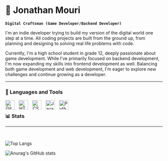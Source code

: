 # 🐳 Jonathan Mouri

**`Digital Craftsman (Game Developer/Backend Developer)`**

I'm an indie developer trying to build my version of the digital world one step at a time. All coding projects are built from the ground up, from planning and designing to solving real life problems with code.

Currently, I'm a high school student in grade 12, deeply passionate about game development. While I’ve primarily focused on backend development, I'm now expanding my skills into frontend development as well. Balancing both game development and web development, I'm eager to explore new challenges and continue growing as a developer.


---

### 🧰 Languages and Tools
<img align="left" alt="Git" width="30px" style="padding-right:10px;" src="https://cdn.jsdelivr.net/gh/devicons/devicon/icons/git/git-original.svg" />
<img align="left" alt="HTML" width="30px" style="padding-right:10px;" src="https://cdn.jsdelivr.net/gh/devicons/devicon/icons/html5/html5-plain.svg" />
<img align="left" alt="CSS" width="30px" style="padding-right:10px;" src="https://cdn.jsdelivr.net/gh/devicons/devicon/icons/css3/css3-plain.svg" />
<img align="left" alt="JavaScript" width="30px" style="padding-right:10px;" src="https://cdn.jsdelivr.net/gh/devicons/devicon/icons/javascript/javascript-plain.svg" />
<img align="left" alt="Python" width="30px" style="padding-right:10px;" src="https://cdn.jsdelivr.net/gh/devicons/devicon/icons/python/python-plain.svg" />

<br>

### 📊 Stats

---

<br>

<!-- Top Langs at the top -->
![Top Langs](https://github-readme-stats.vercel.app/api/top-langs/?username=MouriDev&layout=compact)

![Anurag's GitHub stats](https://github-readme-stats.vercel.app/api?username=MouriDev&show_icons=true&theme=transparent)

<!-- Uncomment if you want to add GitHub Streak Stats -->
<!-- ![GitHub Streak](https://streak-stats.demolab.com?user=ForrestKnight&theme=gruvbox&border_radius=4.5) -->


